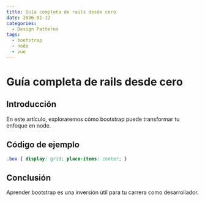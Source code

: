 ```yaml
---
title: Guía completa de rails desde cero
date: 2036-01-12
categories:
  - Design Patterns
tags:
  - bootstrap
  - node
  - vue
---
```


# Guía completa de rails desde cero

## Introducción

En este artículo, exploraremos cómo bootstrap puede transformar tu enfoque en node.

## Código de ejemplo

```css
.box { display: grid; place-items: center; }
```

## Conclusión

Aprender bootstrap es una inversión útil para tu carrera como desarrollador.